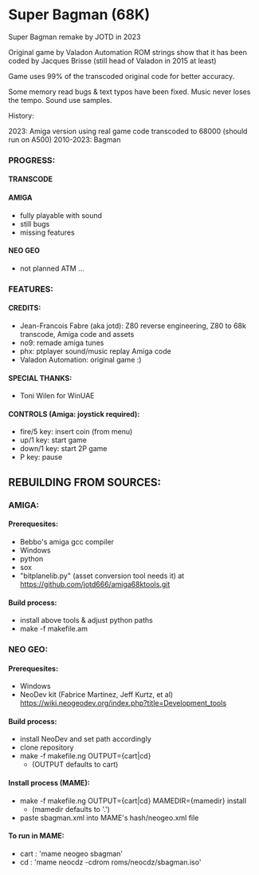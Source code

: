 # Super Bagman (68K)

Super Bagman remake by JOTD in 2023

Original game by Valadon Automation
ROM strings show that it has been coded by Jacques Brisse (still head of Valadon in 2015 at least)

Game uses 99% of the transcoded original code for better accuracy.

Some memory read bugs & text typos have been fixed. 
Music never loses the tempo.
Sound use samples.

History: 

2023: Amiga version using real game code transcoded to 68000 (should run on A500)
2010-2023: Bagman


### PROGRESS:

#### TRANSCODE


#### AMIGA

- fully playable with sound
- still bugs
- missing features

#### NEO GEO

- not planned ATM ...

### FEATURES:

#### CREDITS:

- Jean-Francois Fabre (aka jotd): Z80 reverse engineering, Z80 to 68k transcode, Amiga code and assets
- no9: remade amiga tunes
- phx: ptplayer sound/music replay Amiga code
- Valadon Automation: original game :)

#### SPECIAL THANKS:

- Toni Wilen for WinUAE

#### CONTROLS (Amiga: joystick required):

- fire/5 key: insert coin (from menu)
- up/1 key: start game
- down/1 key: start 2P game
- P key: pause

## REBUILDING FROM SOURCES:

### AMIGA:

#### Prerequesites:

- Bebbo's amiga gcc compiler
- Windows
- python
- sox
- "bitplanelib.py" (asset conversion tool needs it) at https://github.com/jotd666/amiga68ktools.git

#### Build process:

- install above tools & adjust python paths
- make -f makefile.am

### NEO GEO:

#### Prerequesites:

- Windows
- NeoDev kit (Fabrice Martinez, Jeff Kurtz, et al)  
  https://wiki.neogeodev.org/index.php?title=Development_tools

#### Build process:

- install NeoDev and set path accordingly
- clone repository
- make -f makefile.ng OUTPUT={cart|cd}
  - (OUTPUT defaults to cart)
  
#### Install process (MAME):

- make -f makefile.ng OUTPUT={cart|cd} MAMEDIR={mamedir} install
  - (mamedir defaults to '.')
- paste sbagman.xml into MAME's hash/neogeo.xml file

#### To run in MAME:

- cart : 'mame neogeo sbagman'
- cd : 'mame neocdz -cdrom roms/neocdz/sbagman.iso'
  
